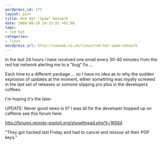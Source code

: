 ```yaml
--- 
wordpress_id: 175
layout: post
title: Red Hat "Spam" Network
date: 2008-08-28 14:13:52 +01:00
tags: 
- red hat
categories: 
- linux
wordpress_url: http://saiweb.co.uk/linux/red-hat-spam-network
---
```

In the last 24 hours I have received one email every 30-40 minutes from the red hat network alerting me to a "bug" fix ...

Each time to a different package ... so I have no idea as to why the sudden explosion of updates at the moment, either something was royally screwed in the last set of releases or somone slipping pro plus in the developers coffees.

I'm hoping it's the later.

UPDATE: Never good news is it? I was all for the developer hopped up on caffeine see this forum here:

<a href="http://forums.remote-exploit.org/showthread.php?t=16564">http://forums.remote-exploit.org/showthread.php?t=16564</a>

"They got hacked last Friday and had to cancel and reissue all their PGP keys."
